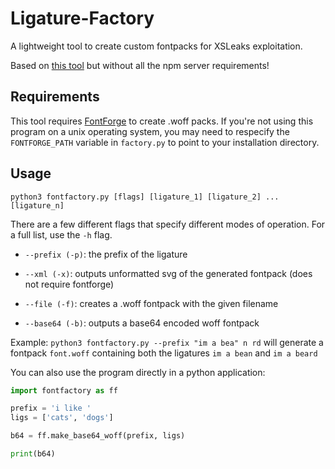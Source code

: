 # Ligature-Factory
A lightweight tool to create custom fontpacks for XSLeaks exploitation.

Based on [this tool](https://sekurak.pl/wykradanie-danych-w-swietnym-stylu-czyli-jak-wykorzystac-css-y-do-atakow-na-webaplikacje/) but without all the npm server requirements!

## Requirements
This tool requires [FontForge](https://fontforge.org/en-US/) to create .woff packs. If you're not using this program on a unix operating system, you may need to respecify the `FONTFORGE_PATH` variable in `factory.py` to point to your installation directory.

## Usage

`python3 fontfactory.py [flags] [ligature_1] [ligature_2] ... [ligature_n]`

There are a few different flags that specify different modes of operation. For a full list, use the `-h` flag.

- `--prefix (-p)`: the prefix of the ligature

- `--xml (-x)`: outputs unformatted svg of the generated fontpack (does not require fontforge)
- `--file (-f)`: creates a .woff fontpack with the given filename
- `--base64 (-b)`: outputs a base64 encoded woff fontpack

Example:
`python3 fontfactory.py --prefix "im a bea" n rd` will generate a fontpack `font.woff` containing both the ligatures `im a bean` and `im a beard`

You can also use the program directly in a python application:
```python
import fontfactory as ff

prefix = 'i like '
ligs = ['cats', 'dogs']

b64 = ff.make_base64_woff(prefix, ligs)

print(b64)

```

